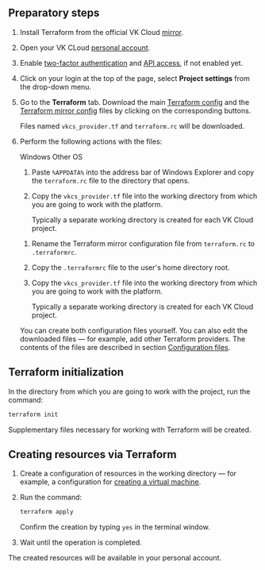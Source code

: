 ## Preparatory steps

1. Install Terraform from the official VK Cloud [mirror](https://hashicorp-releases.mcs.mail.ru/terraform).
1. Open your VK CLoud [personal account](https://msk.cloud.vk.com/app/).

1. Enable [two-factor authentication](/en/base/account/instructions/account-manage/security#enabling_2fa) and [API access](/en/manage/tools-for-using-services/rest-api/enable-api#activate_api_access), if not enabled yet.

1. Click on your login at the top of the page, select **Project settings** from the drop-down menu.

1. Go to the **Terraform** tab. Download the main [Terraform config](../reference/configuration#the_terraform_provider_config_file) and the [Terraform mirror config](../reference/configuration#the_terraform_mirror_config_file) files by clicking on the corresponding buttons.

    Files named `vkcs_provider.tf` and `terraform.rc` will be downloaded.

1. Perform the following actions with the files:

    <tabs>
    <tablist>
    <tab>Windows</tab>
    <tab>Other OS</tab>
    </tablist>
    <tabpanel>

    1. Paste `%APPDATA%` into the address bar of Windows Explorer and copy the `terraform.rc` file to the directory that opens.

    1. Copy the `vkcs_provider.tf` file into the working directory from which you are going to work with the platform.

        Typically a separate working directory is created for each VK Cloud project.

    </tabpanel>
    <tabpanel>

    1. Rename the Terraform mirror configuration file from `terraform.rc` to `.terraformrc`.
    1. Copy the `.terraformrc` file to the user's home directory root.
    1. Copy the `vkcs_provider.tf` file into the working directory from which you are going to work with the platform.

        Typically a separate working directory is created for each VK Cloud project.

    </tabpanel>
    </tabs>

    <info>

    You can create both configuration files yourself. You can also edit the downloaded files — for example, add other Terraform providers. The contents of the files are described in section [Configuration files](../reference/configuration).

    </info>

## Terraform initialization

In the directory from which you are going to work with the project, run the command:

```bash
terraform init
```

Supplementary files necessary for working with Terraform will be created.

## Creating resources via Terraform

1. Create a configuration of resources in the working directory — for example, a configuration for [creating a virtual machine](../use-cases/iaas/create).

1. Run the command:

    ```bash
    terraform apply
    ```

    Confirm the creation by typing `yes` in the terminal window.

1. Wait until the operation is completed.

The created resources will be available in your personal account.
